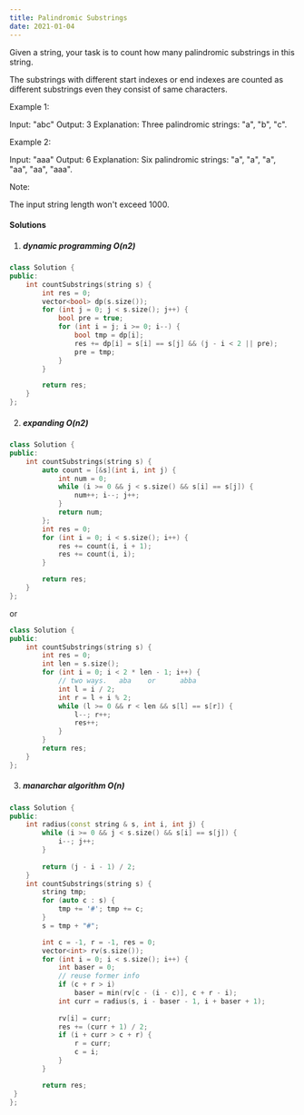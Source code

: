 ```yaml
---
title: Palindromic Substrings
date: 2021-01-04
---
```

Given a string, your task is to count how many palindromic substrings in this string.

The substrings with different start indexes or end indexes are counted as different substrings even they consist of same characters.

Example 1:

Input: "abc"
Output: 3
Explanation: Three palindromic strings: "a", "b", "c".
 

Example 2:

Input: "aaa"
Output: 6
Explanation: Six palindromic strings: "a", "a", "a", "aa", "aa", "aaa".
 

Note:

The input string length won't exceed 1000.

#### Solutions

1. ##### dynamic programming O(n2)

```cpp
class Solution {
public:
    int countSubstrings(string s) {
        int res = 0;
        vector<bool> dp(s.size());
        for (int j = 0; j < s.size(); j++) {
            bool pre = true;
            for (int i = j; i >= 0; i--) {
                bool tmp = dp[i];
                res += dp[i] = s[i] == s[j] && (j - i < 2 || pre);
                pre = tmp;
            }
        }

        return res;
    }
};
```

2. ##### expanding O(n2)

```cpp
class Solution {
public:
    int countSubstrings(string s) {
        auto count = [&s](int i, int j) {
            int num = 0;
            while (i >= 0 && j < s.size() && s[i] == s[j]) {
                num++; i--; j++;
            }
            return num;
        };
        int res = 0;
        for (int i = 0; i < s.size(); i++) {
            res += count(i, i + 1);
            res += count(i, i);
        }

        return res;
    }
};
```

or

```cpp
class Solution {
public:
    int countSubstrings(string s) {
        int res = 0;
        int len = s.size();
        for (int i = 0; i < 2 * len - 1; i++) {
            // two ways.   aba    or      abba
            int l = i / 2;
            int r = l + i % 2;
            while (l >= 0 && r < len && s[l] == s[r]) {
                l--; r++;
                res++;
            }
        }
        return res;
    }
};
```

3. ##### manarchar algorithm O(n)

```cpp
class Solution {
public:
    int radius(const string & s, int i, int j) {
        while (i >= 0 && j < s.size() && s[i] == s[j]) {
            i--; j++;
        }
        
        return (j - i - 1) / 2;
    }
    int countSubstrings(string s) {
        string tmp;
        for (auto c : s) {
            tmp += '#'; tmp += c;
        }
        s = tmp + "#";

        int c = -1, r = -1, res = 0;
        vector<int> rv(s.size());
        for (int i = 0; i < s.size(); i++) {
            int baser = 0;
            // reuse former info
            if (c + r > i)
                baser = min(rv[c - (i - c)], c + r - i);
            int curr = radius(s, i - baser - 1, i + baser + 1);
            
            rv[i] = curr;
            res += (curr + 1) / 2;
            if (i + curr > c + r) {
                r = curr;
                c = i;
            }
        }

        return res;
 }
};
```